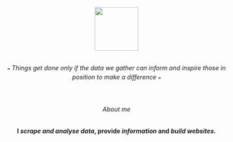 <div id="header" align="center">
  <img src="https://files.catbox.moe/2wyoou.png" width="100"/>
  <p> <br><sub><b>“</b></sub> <i>Things get done only if the data we gather can inform and inspire those in position to make a difference</i> <sub><b>“</b></sub></p>
</div>
<div align="center">
  <h6><i><br><br>About me</i></h6>
  <p><b>I <i>scrape and analyse data</i>, provide <i>information</i> and <i>build websites.</i></b></p> 
</div>
